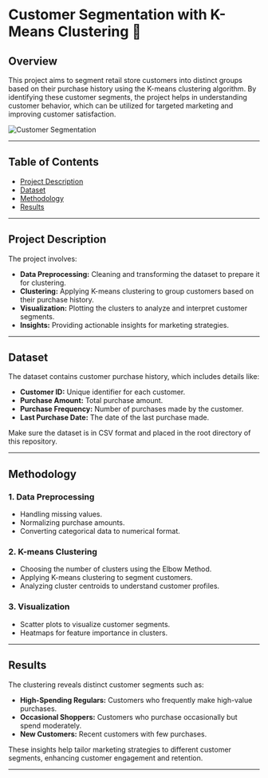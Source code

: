 # Customer Segmentation with K-Means Clustering 🛒

## Overview

This project aims to segment retail store customers into distinct groups based on their purchase history using the K-means clustering algorithm. By identifying these customer segments, the project helps in understanding customer behavior, which can be utilized for targeted marketing and improving customer satisfaction.

![Customer Segmentation](https://upload.wikimedia.org/wikipedia/commons/thumb/e/e0/Cluster2d.svg/640px-Cluster2d.svg.png)

---

## Table of Contents

- [Project Description](#project-description)
- [Dataset](#dataset)
- [Methodology](#methodology)
- [Results](#results)

---

## Project Description

The project involves:

- **Data Preprocessing:** Cleaning and transforming the dataset to prepare it for clustering.
- **Clustering:** Applying K-means clustering to group customers based on their purchase history.
- **Visualization:** Plotting the clusters to analyze and interpret customer segments.
- **Insights:** Providing actionable insights for marketing strategies.

---

## Dataset

The dataset contains customer purchase history, which includes details like:

- **Customer ID:** Unique identifier for each customer.
- **Purchase Amount:** Total purchase amount.
- **Purchase Frequency:** Number of purchases made by the customer.
- **Last Purchase Date:** The date of the last purchase made.

Make sure the dataset is in CSV format and placed in the root directory of this repository.

---

## Methodology

### 1. **Data Preprocessing**
   - Handling missing values.
   - Normalizing purchase amounts.
   - Converting categorical data to numerical format.

### 2. **K-means Clustering**
   - Choosing the number of clusters using the Elbow Method.
   - Applying K-means clustering to segment customers.
   - Analyzing cluster centroids to understand customer profiles.

### 3. **Visualization**
   - Scatter plots to visualize customer segments.
   - Heatmaps for feature importance in clusters.

---

## Results

The clustering reveals distinct customer segments such as:

- **High-Spending Regulars:** Customers who frequently make high-value purchases.
- **Occasional Shoppers:** Customers who purchase occasionally but spend moderately.
- **New Customers:** Recent customers with few purchases.

These insights help tailor marketing strategies to different customer segments, enhancing customer engagement and retention.

---
